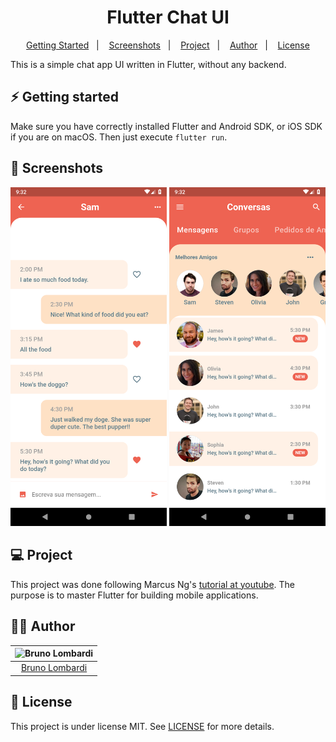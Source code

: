 <h1 align="center">
    Flutter Chat UI
</h1>

<p align="center">
  <a href="#zap-getting-started">Getting Started</a>&nbsp;&nbsp;&nbsp;|&nbsp;&nbsp;&nbsp;
  <a href="#screenshots">Screenshots</a>&nbsp;&nbsp;&nbsp;|&nbsp;&nbsp;&nbsp;
  <a href="#project">Project</a>&nbsp;&nbsp;&nbsp;|&nbsp;&nbsp;&nbsp;
  <a href="#ok_man-author">Author</a>&nbsp;&nbsp;&nbsp;|&nbsp;&nbsp;&nbsp;
  <a href="#memo-license">License</a>
</p>

This is a simple chat app UI written in Flutter, without any backend.

## :zap: Getting started

Make sure you have correctly installed Flutter and Android SDK, or iOS SDK if you are on macOS. Then just execute `flutter run`.

## 📸 Screenshots

<p float="left" align="center">
  <img src=".github/chatscreen.png" width="250">
  <img src=".github/contactscreen.png" width="250">
</p>

## 💻 Project

This project was done following Marcus Ng's [tutorial at youtube](https://www.youtube.com/watch?v=h-igXZCCrrc&t=1378s). The purpose is to master Flutter for building mobile applications.

## :ok_man: Author
| ![Bruno Lombardi](https://avatars2.githubusercontent.com/u/7153294?s=150&v=4)|
|:---------------------:|
|  [Bruno Lombardi](https://github.com/bruno-lombardi)   |

## :memo: License

This project is under license MIT. See [LICENSE](LICENSE.md) for more details.
